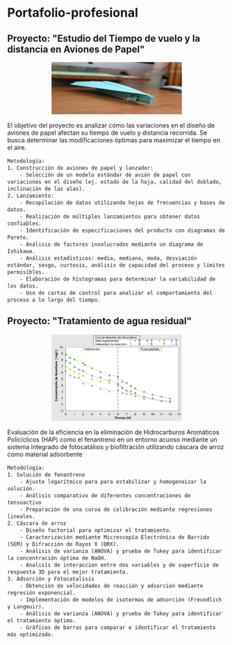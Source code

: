 # Portafolio-profesional
## Proyecto: "Estudio del Tiempo de vuelo y la distancia en Aviones de Papel"
<p align="center">
  <img src="images\avion.jpg" width="300" height="120px"/>
</p>
El objetivo del proyecto es analizar cómo las variaciones en el diseño de aviones de papel afectan su tiempo de vuelo y distancia recorrida. Se busca determinar las modificaciones óptimas para maximizar el tiempo en el aire.  

    Metodología:
    1. Construcción de aviones de papel y lanzador:
        - Selección de un modelo estándar de avión de papel con variaciones en el diseño (ej. estado de la hoja, calidad del doblado, inclinación de las alas).
    2. Lanzamiento:
        - Recopilación de datos utilizando hojas de frecuencias y bases de datos.
        - Realización de múltiples lanzamientos para obtener datos confiables.
        - Identificación de especificaciones del producto con diagramas de Pareto.
        - Análisis de factores involucrados mediante un diagrama de Ishikawa.
        - Análisis estadísticos: media, mediana, moda, desviación estándar, sesgo, curtosis, análisis de capacidad del proceso y límites permisibles.
        - Elaboración de histogramas para determinar la variabilidad de los datos.
        - Uso de cartas de control para analizar el comportamiento del proceso a lo largo del tiempo.

## Proyecto: "Tratamiento de agua residual"
<p align="center">
  <img src="images\Agua.png" width="300" height="200px"/>
</p>
Evaluación de la eficiencia en la eliminación de Hidrocarburos Aromáticos Policíclicos (HAP) como el fenantreno en un entorno acuoso mediante un sistema integrado de fotocatálisis y biofiltración utilizando cáscara de arroz como material adsorbente

    Metodología:
    1. Solución de fenantreno
        - Ajuste logarítmico para para estabilizar y homogeneizar la solución.
        - Análisis comparativo de diferentes concentraciones de tensoactivo
        - Preparación de una curva de calibración mediante regresiones lineales.
    2. Cáscara de arroz
        - Diseño factorial para optimizar el tratamiento.
        - Caracterización mediante Microscopía Electrónica de Barrido (SEM) y Difracción de Rayos X (DRX).
        - Análisis de varianza (ANOVA) y prueba de Tukey para identificar la concentración óptima de NaOH.
        - Analisis de interaccion entre dos variables y de superficie de respuesta 3D para el mejor tratamiento.
    3. Adsorción y Fotocatalisis
        - Obtención de velocidades de reacción y adsorción mediante regresión exponencial.
        - Implementación de modelos de isotermas de adsorción (Freundlich y Langmuir). 
        - Análisis de varianza (ANOVA) y prueba de Tukey para identificar el tratamiento óptimo.
        - Gráficos de barras para comparar e identificar el tratamiento más optimizado.